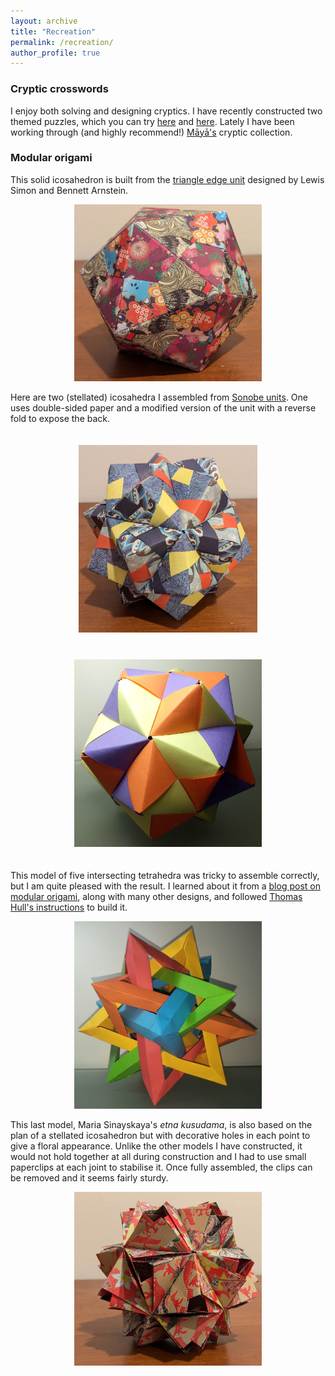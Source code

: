 ```yaml
---
layout: archive
title: "Recreation"
permalink: /recreation/
author_profile: true
---
```


### Cryptic crosswords

I enjoy both solving and designing cryptics. I have recently constructed two themed puzzles, which you can try [here](/cryptic-1) and [here](/cryptic-2). Lately I have been working through (and highly recommend!) [Ma&#772;ya&#772;'s](https://mayaofauckland.com/) cryptic collection.

### Modular origami

This solid icosahedron is built from the [triangle edge unit](https://www.mathdept.okstate.edu/mathclub/Minutes/origami_models.pdf) designed by Lewis Simon and Bennett Arnstein.

<div style="text-align: center"><img src="/images/solid_icosahedron_compressed.jpg" style="width: 300px; height: auto;" alt="An origami solid icosahedron" title="A patchwork solid icosahedron, made from 30 origami units."/></div>

Here are two (stellated) icosahedra I assembled from [Sonobe units](https://en.wikipedia.org/wiki/Sonobe). One uses double-sided paper and a modified version of the unit with a reverse fold to expose the back. 

<div style="text-align: center"><img src="/images/stellated-icosahedron-reverse-fold-compressed.jpg" style="width: auto; height: 300px; padding: 20px;" alt="A Sonobe icosahedron using modified reverse-fold units" title="A Sonobe icosahedron using modified reverse-fold units."/><img src="/images/Sonobe-Icosahedron-Fullsize-Compressed.jpg" style="width: 300px; height: auto; padding: 20px;" alt="A Sonobe icosahedron in three colours" title="A Sonobe icosahedron in three colours. This was assembled from 30 Sonobe units."/></div>

This model of five intersecting tetrahedra was tricky to assemble correctly, but I am quite pleased with the result. I learned about it from a [blog post on modular origami](https://www.polypompholyx.com/2017/01/modularorigami/), along with many other designs, and followed [Thomas Hull's instructions](http://mars.wne.edu/~thull/fit.html) to build it.

<div style="text-align: center"><img src="/images/Five-Tetrahedra-Fullsize-Compressed.jpg" style="width: 300px; height: auto;" alt="An image of an origami model made from five interlocking tetrahedra" title="An origami model of five interlocking tetrahedra. The 20 vertices form a dodecahedron."/></div>

This last model, Maria Sinayskaya's _etna kusudama_, is also based on the plan of a stellated icosahedron but with decorative holes in each point to give a floral appearance. Unlike the other models I have constructed, it would not hold together at all during construction and I had to use small paperclips at each joint to stabilise it. Once fully assembled, the clips can be removed and it seems fairly sturdy.

<div style="text-align: center"><img src="/images/etna_kusudama_compressed.jpg" style="width: 300px; height: auto;" alt="Etna kusudama origami model" title="Etna kusudama origami model. A modified (more decorative) stellated icosahedron."/></div>